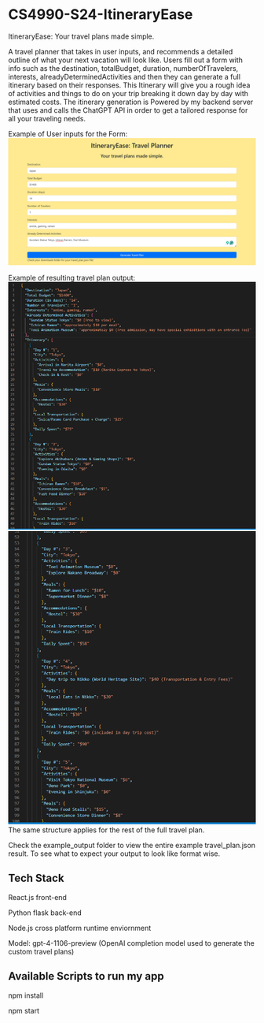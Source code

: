 # CS4990-S24-ItineraryEase
ItineraryEase: Your travel plans made simple.

A travel planner that takes in user inputs, and recommends a detailed outline of what your next vacation will look like. Users fill out a form with info such as the destination, totalBudget, duration, numberOfTravelers, interests, alreadyDeterminedActivities and then they can generate a full itinerary based on their responses. This Itinerary will give you a rough idea of activities and things to do on your trip breaking it down day by day with estimated costs. The itinerary generation is Powered by my backend server that uses and calls the ChatGPT API in order to get a tailored response for all your traveling needs.

Example of User inputs for the Form:
![TravelPlanForm](images/Image1.png)

Example of resulting travel plan output:
![TravelPlanExamplePart1](images/travel_plan_1.png)
![TravelPlanExamplePart2](images/travel_plan_2.png)
The same structure applies for the rest of the full travel plan.

Check the example_output folder to view the entire example travel_plan.json result. To see what to expect your output to look like format wise.


## Tech Stack
React.js front-end

Python flask back-end

Node.js cross platform runtime enviornment

Model: gpt-4-1106-preview (OpenAI completion model used to generate the custom travel plans)

## Available Scripts to run my app
npm install

npm start
